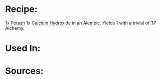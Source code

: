 <!-- TITLE: Potassium Hydroxide -->
<!-- SUBTITLE: An inorganic compound that is used in many forms of industry. -->

# Recipe:
1x [Potash](potash)
1x [Calcium Hydroxide](calclium-hydroxide) in an Alembic.  Yields 1 with a trivial of 37 Alchemy.
# Used In:

# Sources:
